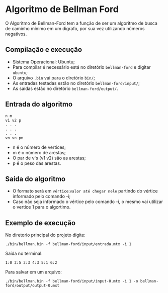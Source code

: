# Algoritmo de Bellman Ford

O Algoritmo de Bellman-Ford tem a função de ser um algoritmo de busca de caminho mínimo em um digrafo, por sua vez utilizando números negativos.

## Compilação e execução

* Sistema Operacional: Ubuntu;
* Para compilar é necessário está no diretório ```bellman-ford``` e digitar ```ubuntu```;
* O arquivo ```.bin``` vai para o diretório ```bin/```;
* As entradas testadas estão no diretório ```bellman-ford/input/```;
* As saídas estão no diretório ```bellman-ford/output/```.

## Entrada do algoritmo

```ubuntu
n m
v1 v2 p
. . .
. . .
. . .
vn vn pn
```

* n é o número de vertices;
* m é o número de arestas;
* O par de v's (v1 v2) são as arestas;
* p é o peso das arestas.

## Saída do algoritmo

* O formato será em ``vértice``:``valor até chegar nele`` partindo do vértice informado pelo comando -i;
* Caso não seja informado o vértice pelo comando -i, o mesmo vai utilizar o vertice 1 para o algortimo.

## Exemplo de execução

No diretorio principal do projeto digite:

```ubuntu
./bin/bellman.bin -f bellman-ford/input/entrada.mtx -i 1 
```

Saída no terminal:
```ubuntu
1:0 2:5 3:3 4:3 5:1 6:2 
```

Para salvar em um arquivo:

```ubuntu
./bin/bellman.bin -f bellman-ford/input/input-0.mtx -i 1 -o bellman-ford/output/output-0.mxt

```
